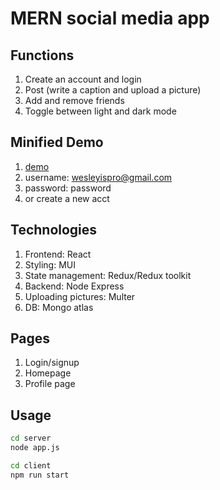 # MERN social media app

## Functions
1. Create an account and login
2. Post (write a caption and upload a picture)
3. Add and remove friends
4. Toggle between light and dark mode

## Minified Demo
1. [demo](http://mern-social-media-app-react.s3-website-ap-southeast-1.amazonaws.com/)
2. username: wesleyispro@gmail.com
3. password: password
4. or create a new acct

## Technologies
1. Frontend: React
2. Styling: MUI
3. State management: Redux/Redux toolkit
4. Backend: Node Express
5. Uploading pictures: Multer
6. DB: Mongo atlas

## Pages

1. Login/signup
2. Homepage
3. Profile page

## Usage

```bash
cd server
node app.js
```

```bash
cd client
npm run start
```